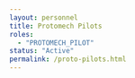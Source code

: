 ```yaml
---
layout: personnel
title: Protomech Pilots
roles: 
  - "PROTOMECH_PILOT"
status: "Active"
permalink: /proto-pilots.html
---
```

